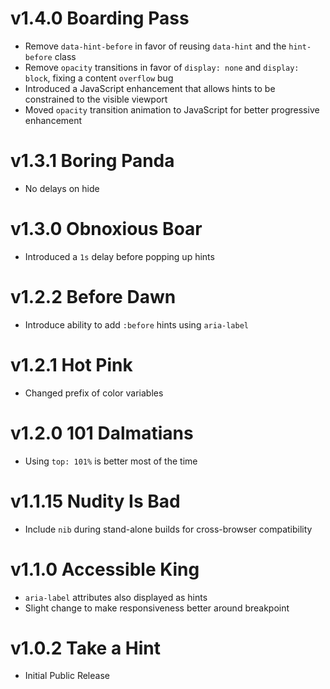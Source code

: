 # v1.4.0 Boarding Pass

- Remove `data-hint-before` in favor of reusing `data-hint` and the `hint-before` class
- Remove `opacity` transitions in favor of `display: none` and `display: block`, fixing a content `overflow` bug
- Introduced a JavaScript enhancement that allows hints to be constrained to the visible viewport
- Moved `opacity` transition animation to JavaScript for better progressive enhancement

# v1.3.1 Boring Panda

- No delays on hide

# v1.3.0 Obnoxious Boar

- Introduced a `1s` delay before popping up hints

# v1.2.2 Before Dawn

- Introduce ability to add `:before` hints using `aria-label`

# v1.2.1 Hot Pink

- Changed prefix of color variables

# v1.2.0 101 Dalmatians

- Using `top: 101%` is better most of the time

# v1.1.15 Nudity Is Bad

- Include `nib` during stand-alone builds for cross-browser compatibility

# v1.1.0 Accessible King

- `aria-label` attributes also displayed as hints
- Slight change to make responsiveness better around breakpoint

# v1.0.2 Take a Hint

- Initial Public Release
